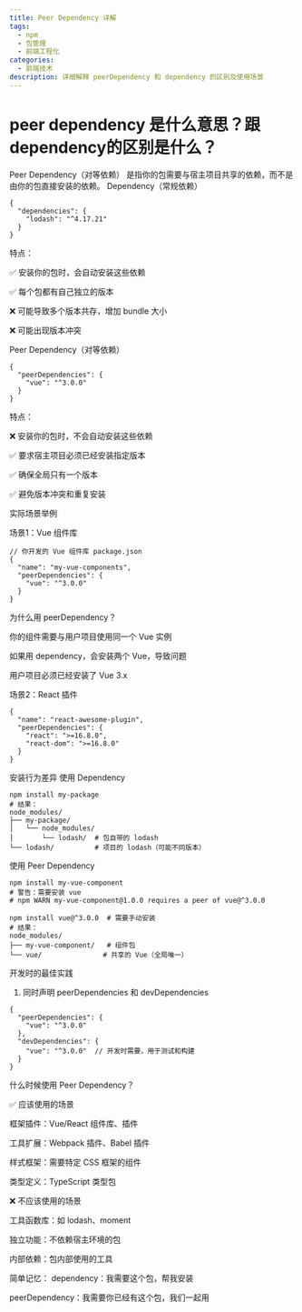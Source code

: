 ```yaml
---
title: Peer Dependency 详解
tags:
  - npm
  - 包管理
  - 前端工程化
categories:
  - 前端技术
description: 详细解释 peerDependency 和 dependency 的区别及使用场景
---
```


# peer dependency 是什么意思？跟dependency的区别是什么？
Peer Dependency（对等依赖） 是指你的包需要与宿主项目共享的依赖，而不是由你的包直接安装的依赖。
Dependency（常规依赖）
```
{
  "dependencies": {
    "lodash": "^4.17.21"
  }
}
```

特点：

✅ 安装你的包时，会自动安装这些依赖

✅ 每个包都有自己独立的版本

❌ 可能导致多个版本共存，增加 bundle 大小

❌ 可能出现版本冲突

Peer Dependency（对等依赖）
```
{
  "peerDependencies": {
    "vue": "^3.0.0"
  }
}
```

特点：

❌ 安装你的包时，不会自动安装这些依赖

✅ 要求宿主项目必须已经安装指定版本

✅ 确保全局只有一个版本

✅ 避免版本冲突和重复安装

实际场景举例

场景1：Vue 组件库

```
// 你开发的 Vue 组件库 package.json
{
  "name": "my-vue-components",
  "peerDependencies": {
    "vue": "^3.0.0"
  }
}
```
为什么用 peerDependency？

你的组件需要与用户项目使用同一个 Vue 实例

如果用 dependency，会安装两个 Vue，导致问题

用户项目必须已经安装了 Vue 3.x

场景2：React 插件
```
{
  "name": "react-awesome-plugin",
  "peerDependencies": {
    "react": ">=16.8.0",
    "react-dom": ">=16.8.0"
  }
}
```

安装行为差异
使用 Dependency
```
npm install my-package
# 结果：
node_modules/
├── my-package/
│   └── node_modules/
│       └── lodash/  # 包自带的 lodash
└── lodash/          # 项目的 lodash（可能不同版本）
```

使用 Peer Dependency

```
npm install my-vue-component
# 警告：需要安装 vue
# npm WARN my-vue-component@1.0.0 requires a peer of vue@^3.0.0

npm install vue@^3.0.0  # 需要手动安装
# 结果：
node_modules/
├── my-vue-component/   # 组件包
└── vue/               # 共享的 Vue（全局唯一）
```

开发时的最佳实践

1. 同时声明 peerDependencies 和 devDependencies
```
{
  "peerDependencies": {
    "vue": "^3.0.0"
  },
  "devDependencies": {
    "vue": "^3.0.0"  // 开发时需要，用于测试和构建
  }
}
```

什么时候使用 Peer Dependency？

✅ 应该使用的场景

框架插件：Vue/React 组件库、插件

工具扩展：Webpack 插件、Babel 插件

样式框架：需要特定 CSS 框架的组件

类型定义：TypeScript 类型包

❌ 不应该使用的场景

工具函数库：如 lodash、moment

独立功能：不依赖宿主环境的包

内部依赖：包内部使用的工具

简单记忆：
dependency：我需要这个包，帮我安装

peerDependency：我需要你已经有这个包，我们一起用